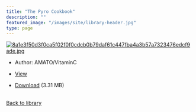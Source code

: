```yaml
---
title: "The Pyro Cookbook"
description: ""
featured_image: "/images/site/library-header.jpg"
type: page
---
```


<a href="https://drive.google.com/uc?export=view&id=1YvkKz2ZP4xJxMpRJmcsyRp0QZOxs8Bf4" target="_blank">![8a1e3f50d3f0ca5f02f0f0cdcb0b79daf61c447fba4a3b57a7323476edcf9ade.jpg](https://drive.google.com/uc?export=view&id=1WRY04vbesUBwZ7_oygbR6n3llCQpEo6s)</a>
* Author: AMATO/VitaminC
* <a href="https://drive.google.com/uc?export=view&id=1YvkKz2ZP4xJxMpRJmcsyRp0QZOxs8Bf4" target="_blank">View</a>

* [Download](https://drive.google.com/uc?export=download&id=1YvkKz2ZP4xJxMpRJmcsyRp0QZOxs8Bf4) (3.31 MB)

<br />[Back to library](/library/)

